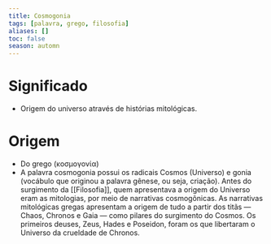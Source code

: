 ```yaml
---
title: Cosmogonia
tags: [palavra, grego, filosofia]
aliases: []
toc: false
season: automn
---
```


# Significado
- Origem do universo através de histórias mitológicas.
# Origem
- Do grego (κοσμογονία)
- A palavra cosmogonia possui os radicais Cosmos (Universo) e gonia (vocábulo que originou a palavra gênese, ou seja, criação). Antes do surgimento da [[Filosofia]], quem apresentava a origem do Universo eram as mitologias, por meio de narrativas cosmogônicas. As narrativas mitológicas gregas apresentam a origem de tudo a partir dos titãs — Chaos, Chronos e Gaia — como pilares do surgimento do Cosmos. Os primeiros deuses, Zeus, Hades e Poseidon, foram os que libertaram o Universo da crueldade de Chronos.